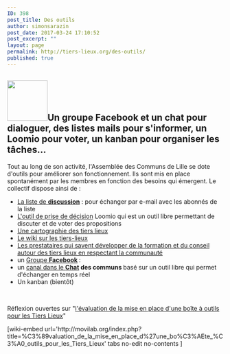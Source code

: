 ```yaml
---
ID: 398
post_title: Des outils
author: simonsarazin
post_date: 2017-03-24 17:10:52
post_excerpt: ""
layout: page
permalink: http://tiers-lieux.org/des-outils/
published: true
---
```

<h2><img class="alignleft size-full wp-image-477" src="http://lille.lescommuns.org/wp-content/uploads/sites/35/2017/03/logo-outils.jpg" alt="" width="94" height="94" />Un groupe Facebook et un chat pour dialoguer, des listes mails pour s'informer, un Loomio pour voter, un kanban pour organiser les tâches...</h2>
<!--more-->

Tout au long de son activité, l'Assemblée des Communs de Lille se dote d'outils pour améliorer son fonctionnement. Ils sont mis en place spontanément par les membres en fonction des besoins qui émergent. Le collectif dispose ainsi de :
<ul>
 	<li><a href="http://tiers-lieux.org/discussions/">La liste de <strong>discussion</strong></a> : pour échanger par e-mail avec les abonnés de la liste</li>
 	<li><a href="https://www.loomio.org/g/5WOLYnpH">L'outil de prise de décision</a> Loomio qui est un outil libre permettant de discuter et de voter des propositions</li>
 	<li><a href="http://tiers-lieux.org/carte/">Une cartographie des tiers lieux</a></li>
 	<li><a href="http://movilab.org">Le wiki sur les tiers-lieux</a></li>
 	<li><a href="http://tiers-lieux.org/partenariats/">Les prestataires qui savent développer de la formation et du conseil autour des tiers lieux en respectant la communauté</a></li>
 	<li>un <a class="external text" href="https://www.facebook.com/groups/tilios/" rel="nofollow">Groupe <strong>Facebook</strong></a><strong> </strong>:</li>
 	<li>un <a class="external text" href="https://chat.lescommuns.org/channel/tierslieux" rel="nofollow">canal dans le <strong>Chat</strong></a><strong> des communs </strong>basé sur un outil libre qui permet d'échanger en temps réel</li>
 	<li>Un kanban (bientôt)</li>
</ul>
&nbsp;
<p id="firstHeading" class="firstHeading" lang="fr">Réflexion ouvertes sur "<a href="http://movilab.org/index.php?title=%C3%89valuation_de_la_mise_en_place_d%27une_bo%C3%AEte_%C3%A0_outils_pour_les_Tiers_Lieux" target="_blank" rel="noopener noreferrer">l'évaluation de la mise en place d'une boîte à outils pour les Tiers Lieux</a>"</p>
<p class="firstHeading" lang="fr">[wiki-embed url='http://movilab.org/index.php?title=%C3%89valuation_de_la_mise_en_place_d%27une_bo%C3%AEte_%C3%A0_outils_pour_les_Tiers_Lieux' tabs no-edit no-contents ]</p>
<p class="firstHeading" lang="fr"></p>